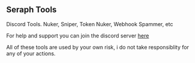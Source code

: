 ## Seraph Tools
Discord Tools. Nuker, Sniper, Token Nuker, Webhook Spammer, etc

For help and support you can join the discord server [here](https://discord.gg/1500)

All of these tools are used by your own risk, i do not take responsiblity for any of your actions.
